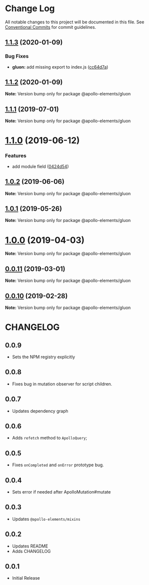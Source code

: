 # Change Log

All notable changes to this project will be documented in this file.
See [Conventional Commits](https://conventionalcommits.org) for commit guidelines.

## [1.1.3](https://github.com/apollo-elements/apollo-elements/compare/@apollo-elements/gluon@1.1.2...@apollo-elements/gluon@1.1.3) (2020-01-09)


### Bug Fixes

* **gluon:** add missing export to index.js ([cc64d7a](https://github.com/apollo-elements/apollo-elements/commit/cc64d7a))





## [1.1.2](https://github.com/apollo-elements/apollo-elements/compare/@apollo-elements/gluon@1.1.1...@apollo-elements/gluon@1.1.2) (2020-01-09)

**Note:** Version bump only for package @apollo-elements/gluon





## [1.1.1](https://github.com/apollo-elements/apollo-elements/compare/@apollo-elements/gluon@1.1.0...@apollo-elements/gluon@1.1.1) (2019-07-01)

**Note:** Version bump only for package @apollo-elements/gluon





# [1.1.0](https://github.com/apollo-elements/apollo-elements/compare/@apollo-elements/gluon@1.0.2...@apollo-elements/gluon@1.1.0) (2019-06-12)


### Features

* add module field ([0424d54](https://github.com/apollo-elements/apollo-elements/commit/0424d54))





## [1.0.2](https://github.com/apollo-elements/apollo-elements/compare/@apollo-elements/gluon@1.0.1...@apollo-elements/gluon@1.0.2) (2019-06-06)

**Note:** Version bump only for package @apollo-elements/gluon





## [1.0.1](https://github.com/apollo-elements/apollo-elements/compare/@apollo-elements/gluon@0.0.11...@apollo-elements/gluon@1.0.1) (2019-05-26)

**Note:** Version bump only for package @apollo-elements/gluon





# [1.0.0](https://github.com/apollo-elements/apollo-elements/compare/@apollo-elements/gluon@0.0.11...@apollo-elements/gluon@1.0.0) (2019-04-03)

**Note:** Version bump only for package @apollo-elements/gluon





## [0.0.11](https://github.com/apollo-elements/apollo-elements/compare/@apollo-elements/gluon@0.0.10...@apollo-elements/gluon@0.0.11) (2019-03-01)

**Note:** Version bump only for package @apollo-elements/gluon





## [0.0.10](https://github.com/apollo-elements/apollo-elements/compare/@apollo-elements/gluon@0.0.9...@apollo-elements/gluon@0.0.10) (2019-02-28)

**Note:** Version bump only for package @apollo-elements/gluon





# CHANGELOG

## 0.0.9
- Sets the NPM registry explicitly

## 0.0.8
- Fixes bug in mutation observer for script children.

## 0.0.7
- Updates dependency graph

## 0.0.6
- Adds `refetch` method to `ApolloQuery`;

## 0.0.5
- Fixes `onCompleted` and `onError` prototype bug.

## 0.0.4
- Sets error if needed after ApolloMutation#mutate

## 0.0.3
- Updates `@apollo-elements/mixins`

## 0.0.2
- Updates README
- Adds CHANGELOG

## 0.0.1
- Initial Release
